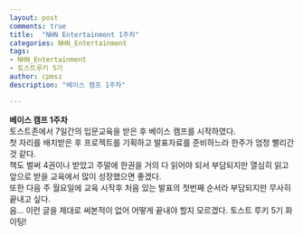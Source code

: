 ```yaml
---
layout: post
comments: true
title:  "NHN Entertainment 1주차"
categories: NHN_Entertainment
tags: 
- NHN_Entertainment
- 토스트루키 5기
author: cpmsz
description: "베이스 캠프 1주차"

---
```


**베이스 캠프 1주차**
<br>
토스트존에서 7일간의 입문교육을 받은 후 베이스 캠프를 시작하였다.
<br>
첫 자리를 배치받은 후 프로젝트를 기획하고 발표자료를 준비하느라 한주가 엄청 빨리간것 같다.
<br>
책도 벌써 4권이나 받았고 주말에 한권을 거의 다 읽어야 되서 부담되지만 열심히 읽고 앞으로 받을 교육에서 많이 성장했으면 좋겠다.
<br>
또한 다음 주 월요일에 교육 시작후 처음 있는 발표의 첫번째 순서라 부담되지만 무사히 끝내고 싶다.
<br>
음... 이런 글을 제대로 써본적이 없어 어떻게 끝내야 할지 모르겠다. 토스트 루키 5기 화이팅!